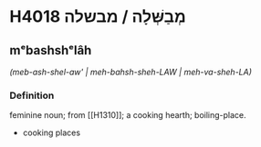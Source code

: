 # H4018 מְבַשְּׁלָה / מבשלה

## mᵉbashshᵉlâh

_(meb-ash-shel-aw' | meh-bahsh-sheh-LAW | meh-va-sheh-LA)_

### Definition

feminine noun; from [[H1310]]; a cooking hearth; boiling-place.

- cooking places
